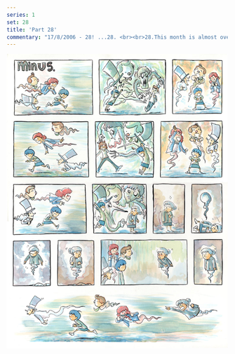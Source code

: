 ```yaml
---
series: 1
set: 28
title: 'Part 28'
commentary: "17/8/2006 - 28! ...28. <br><br>28.This month is almost over so I guess the other comic I'm working on will go up next week. I have to touch up a few pages but haven't had time for it and so that's why it hasn't gone up yet. I am telling you all this for the purpose of filling up this space with a small bit of text that isn't \"28\"."
---
```


![](../../../../assets/minus/part-28/minus28.jpg)